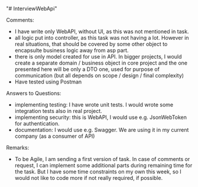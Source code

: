 "# InterviewWebApi" 

Comments:
- I have write only WebAPI, without UI, as this was not mentioned in task.
- all logic put into controller, as this task was not having a lot. 
  However in real situations, that should be covered by some other object to encapsulte business logic away from asp part.
- there is only model created for use in API. In bigger projects, I would create a separate domain / business object in core project
  and the one presented here will be only a DTO one, used for purpose of communication (but all depends on scope / design / final complexity)
- Have tested using Postman

Answers to Questions:
- implementing testing: I have wrote unit tests. I would wrote some integration tests also in real project.
- implementing security: this is WebAPI, I would use e.g. JsonWebToken for authentication.
- documentation: I would use e.g. Swagger. We are using it in my current company (as a consumer of API)

Remarks:
- To be Agile, I am sending a first version of task. In case of comments or request, I can implement some additional parts during remaining time for the task.
  But I have some time constraints on my own this week, so I would not like to code more if not really required, if possible.
